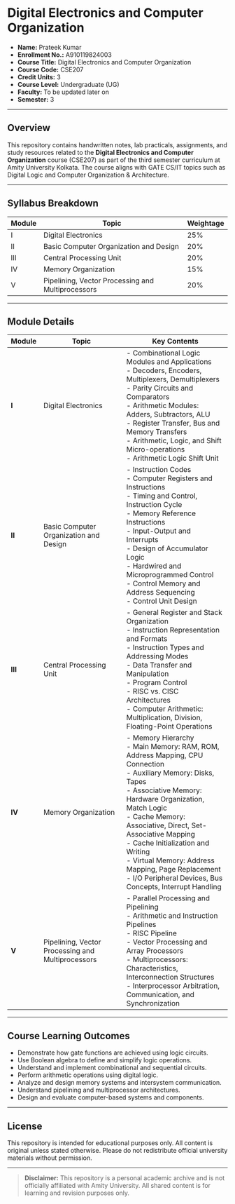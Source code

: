 # Digital Electronics and Computer Organization

- **Name:** Prateek Kumar  
- **Enrollment No.:** A910119824003  
- **Course Title:** Digital Electronics and Computer Organization  
- **Course Code:** CSE207  
- **Credit Units:** 3  
- **Course Level:** Undergraduate (UG)  
- **Faculty:** To be updated later on  
- **Semester:** 3  

---

## Overview

This repository contains handwritten notes, lab practicals, assignments, and study resources related to the **Digital Electronics and Computer Organization** course (CSE207) as part of the third semester curriculum at Amity University Kolkata. The course aligns with GATE CS/IT topics such as Digital Logic and Computer Organization & Architecture.

---

## Syllabus Breakdown

| Module | Topic | Weightage |
|--------|-------|-----------|
| I | Digital Electronics | 25% |
| II | Basic Computer Organization and Design | 20% |
| III | Central Processing Unit | 20% |
| IV | Memory Organization | 15% |
| V | Pipelining, Vector Processing and Multiprocessors | 20% |

---

## Module Details

| Module | Topic | Key Contents |
|--------|-------|--------------|
| **I**  | Digital Electronics | - Combinational Logic Modules and Applications<br>- Decoders, Encoders, Multiplexers, Demultiplexers<br>- Parity Circuits and Comparators<br>- Arithmetic Modules: Adders, Subtractors, ALU<br>- Register Transfer, Bus and Memory Transfers<br>- Arithmetic, Logic, and Shift Micro-operations<br>- Arithmetic Logic Shift Unit |
| **II** | Basic Computer Organization and Design | - Instruction Codes<br>- Computer Registers and Instructions<br>- Timing and Control, Instruction Cycle<br>- Memory Reference Instructions<br>- Input-Output and Interrupts<br>- Design of Accumulator Logic<br>- Hardwired and Microprogrammed Control<br>- Control Memory and Address Sequencing<br>- Control Unit Design |
| **III** | Central Processing Unit | - General Register and Stack Organization<br>- Instruction Representation and Formats<br>- Instruction Types and Addressing Modes<br>- Data Transfer and Manipulation<br>- Program Control<br>- RISC vs. CISC Architectures<br>- Computer Arithmetic: Multiplication, Division, Floating-Point Operations |
| **IV** | Memory Organization | - Memory Hierarchy<br>- Main Memory: RAM, ROM, Address Mapping, CPU Connection<br>- Auxiliary Memory: Disks, Tapes<br>- Associative Memory: Hardware Organization, Match Logic<br>- Cache Memory: Associative, Direct, Set-Associative Mapping<br>- Cache Initialization and Writing<br>- Virtual Memory: Address Mapping, Page Replacement<br>- I/O Peripheral Devices, Bus Concepts, Interrupt Handling |
| **V** | Pipelining, Vector Processing and Multiprocessors | - Parallel Processing and Pipelining<br>- Arithmetic and Instruction Pipelines<br>- RISC Pipeline<br>- Vector Processing and Array Processors<br>- Multiprocessors: Characteristics, Interconnection Structures<br>- Interprocessor Arbitration, Communication, and Synchronization |

---

## Course Learning Outcomes

- Demonstrate how gate functions are achieved using logic circuits.
- Use Boolean algebra to define and simplify logic operations.
- Understand and implement combinational and sequential circuits.
- Perform arithmetic operations using digital logic.
- Analyze and design memory systems and intersystem communication.
- Understand pipelining and multiprocessor architectures.
- Design and evaluate computer-based systems and components.

---

## License

This repository is intended for educational purposes only. All content is original unless stated otherwise. Please do not redistribute official university materials without permission.

---

> **Disclaimer:** This repository is a personal academic archive and is not officially affiliated with Amity University. All shared content is for learning and revision purposes only.
